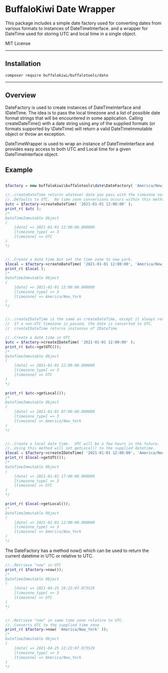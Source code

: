 # BuffaloKiwi Date Wrapper 

This package includes a simple date factory used for converting dates from various formats to instances of DateTimeInterface. 
and a wrapper for DateTime used for storing UTC and local time in a single object.

MIT License

---

## Installation

```
composer require buffalokiwi/buffalotools/date
```
  
---

## Overview

DateFactory is used to create instances of DateTimeInterface and IDateTime.  The idea is to pass the local timezone and a 
list of possible date format strings that will be encountered in some application.  Calling createDateTime() with 
a date string using any of the supplied formats (or formats supported by \DateTime) will return a valid DateTimeImmutable
object or throw an exception.

DateTimeWrapper is used to wrap an instance of DateTimeInterface and provides easy access to both UTC and Local time for 
a given DateTimeInterface object.


## Example

```php

$factory = new buffalokiwi\buffalotools\date\DateFactory( 'America/New_York' );

//..createDateTime returns whatever date you pass with the timezone set to whatever zone is supplied. 
//..Defaults to UTC.  No time zone conversions occurs within this method.
$utc = $factory->createDateTime( '2021-01-01 12:00:00' );        
print_r( $utc );
/*
DateTimeImmutable Object
(
    [date] => 2021-01-01 12:00:00.000000
    [timezone_type] => 3
    [timezone] => UTC
)
*/


//..Create a date time but set the time zone to new york.
$local = $factory->createDateTime( '2021-01-01 12:00:00', 'America/New_York' );
print_r( $local );
/*   
DateTimeImmutable Object
(
    [date] => 2021-01-01 12:00:00.000000
    [timezone_type] => 3
    [timezone] => America/New_York
)
*/


//..createIDateTime is the same as createDateTime, except it always returns the date in UTC.
//  If a non-UTC timezone is passed, the date is converted to UTC.
//  createIDateTime returns instances of IDateTime

//..Create a date time in UTC
$utc = $factory->createIDateTime( '2021-01-01 12:00:00' );
print_r( $utc->getUTC());
/*
DateTimeImmutable Object
(
    [date] => 2021-01-01 12:00:00.000000
    [timezone_type] => 3
    [timezone] => UTC
)
*/

print_r( $utc->getLocal());
/*
DateTimeImmutable Object
(
    [date] => 2021-01-01 07:00:00.000000
    [timezone_type] => 3
    [timezone] => America/New_York
)
*/


//..Create a local date time.  UTC will be a few hours in the future.
//..Using this method will set getLocal() to the supplied datetime.
$local = $factory->createIDateTime( '2021-01-01 12:00:00', 'America/New_York' );
print_r( $local->getUTC());
/*
DateTimeImmutable Object
(
    [date] => 2021-01-01 17:00:00.000000
    [timezone_type] => 3
    [timezone] => UTC
)
*/

print_r( $local->getLocal());
/*
DateTimeImmutable Object
(
    [date] => 2021-01-01 12:00:00.000000
    [timezone_type] => 3
    [timezone] => America/New_York
)
*/

```


The DateFactory has a method now() which can be used to return the current datetime in UTC or relative to UTC.


```php
//..Retrieve "now" in UTC
print_r( $factory->now());
/* 
DateTimeImmutable Object
(
    [date] => 2021-04-25 16:22:07.073529
    [timezone_type] => 3
    [timezone] => UTC
)
*/


//..Retrieve "now" in some time zone relative to UTC.
//..Converts UTC to the supplied time zone 
print_r( $factory->now( 'America/New_York' ));
/*
DateTimeImmutable Object
(
    [date] => 2021-04-25 12:22:07.073529
    [timezone_type] => 3
    [timezone] => America/New_York
)
*/
```
